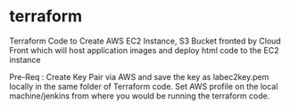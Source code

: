 # terraform
Terraform Code to Create AWS EC2 Instance, S3 Bucket fronted by Cloud Front which will host application images and deploy html code to the EC2 instance

Pre-Req : 
Create Key Pair via AWS and save the key as labec2key.pem locally in the same folder of Terraform code.
Set AWS profile on the local machine/jenkins from where you would be running the terraform code.
